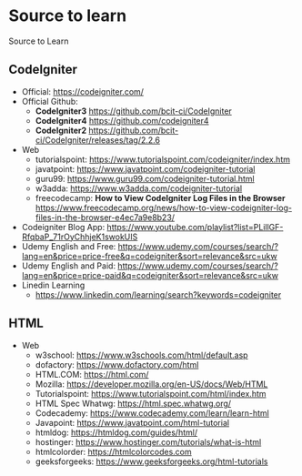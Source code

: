 # Source to learn
Source to Learn

## CodeIgniter 

- Official: https://codeigniter.com/
- Official Github: 
  - **CodeIgniter3** https://github.com/bcit-ci/CodeIgniter
  - **CodeIgniter4** https://github.com/codeigniter4
  - **CodeIgniter2** https://github.com/bcit-ci/CodeIgniter/releases/tag/2.2.6
- Web
  - tutorialspoint: https://www.tutorialspoint.com/codeigniter/index.htm
  - javatpoint: https://www.javatpoint.com/codeigniter-tutorial
  - guru99: https://www.guru99.com/codeigniter-tutorial.html
  - w3adda: https://www.w3adda.com/codeigniter-tutorial
  - freecodecamp: **How to View CodeIgniter Log Files in the Browser** https://www.freecodecamp.org/news/how-to-view-codeigniter-log-files-in-the-browser-e4ec7a9e8b23/
- Codeigniter Blog App: https://www.youtube.com/playlist?list=PLillGF-RfqbaP_71rOyChhjeK1swokUIS
- Udemy English and Free: https://www.udemy.com/courses/search/?lang=en&price=price-free&q=codeigniter&sort=relevance&src=ukw
- Udemy English and Paid: https://www.udemy.com/courses/search/?lang=en&price=price-paid&q=codeigniter&sort=relevance&src=ukw
- Linedin Learning
  - https://www.linkedin.com/learning/search?keywords=codeigniter

## HTML 

- Web 
  - w3school: https://www.w3schools.com/html/default.asp
  - dofactory: https://www.dofactory.com/html
  - HTML.COM: https://html.com/
  - Mozilla: https://developer.mozilla.org/en-US/docs/Web/HTML
  - Tutorialspoint: https://www.tutorialspoint.com/html/index.htm
  - HTML Spec Whatwg: https://html.spec.whatwg.org/
  - Codecademy: https://www.codecademy.com/learn/learn-html
  - Javapoint: https://www.javatpoint.com/html-tutorial
  - htmldog: https://htmldog.com/guides/html/
  - hostinger: https://www.hostinger.com/tutorials/what-is-html
  - htmlcolorder: https://htmlcolorcodes.com
  - geeksforgeeks: https://www.geeksforgeeks.org/html-tutorials
